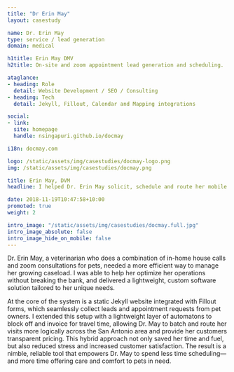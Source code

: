 ```yaml
---
title: "Dr Erin May"
layout: casestudy

name: Dr. Erin May
type: service / lead generation
domain: medical

h1title: Erin May DMV
h2title: On-site and zoom appointment lead generation and scheduling.

ataglance:
- heading: Role
  detail: Website Development / SEO / Consulting
- heading: Tech
  detail: Jekyll, Fillout, Calendar and Mapping integrations

social:
- link:
  site: homepage
  handle: nsingapuri.github.io/docmay

i18n: docmay.com

logo: /static/assets/img/casestudies/docmay-logo.png
img: /static/assets/img/casestudies/docmay.png

title: Erin May, DVM
headline: I helped Dr. Erin May solicit, schedule and route her mobile service appointments more efficiently on a budget under $2,500

date: 2018-11-19T10:47:58+10:00
promoted: true
weight: 2

intro_image: "/static/assets/img/casestudies/docmay.full.jpg"
intro_image_absolute: false
intro_image_hide_on_mobile: false
---
```


Dr. Erin May, a veterinarian who does a combination of in-home house calls and zoom consultations for pets, needed a more efficient way to manage her growing caseload. I was able to help her optimize her operations without breaking the bank, and delivered a lightweight, custom software solution tailored to her unique needs.

At the core of the system is a static Jekyll website integrated with Fillout forms, which seamlessly collect leads and appointment requests from pet owners. I extended this setup with a lightweight layer of automatons to block off and invoice for travel time, allowing Dr. May to batch and route her visits more logically across the San Antonio area and provide her customers transparent pricing. This hybrid approach not only saved her time and fuel, but also reduced stress and increased customer satisfaction. The result is a nimble, reliable tool that empowers Dr. May to spend less time scheduling—and more time offering care and comfort to pets in need.